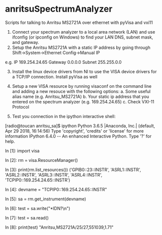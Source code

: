 # anritsuSpectrumAnalyzer
Scripts for talking to Anritsu MS2721A over ethernet with pyVisa and vxi11

1. Connect your spectrum analyzer to a local area network (LAN) and use ifconfig (or ipconfig on Windows) to find your LAN DNS, subnet mask, and gateway. 
2. Setup the Anritsu MS2721A with a static IP address by going through Shift->System->Ethernet Config->Manual IP

e.g. IP   169.254.24.65
  Gateway 0.0.0.0
  Subnet  255.255.0.0
  
3. Install the linux device drivers from NI to use the VISA device drivers for a TCP/IP connection. Install pyVisa as well

4. Setup a new VISA resource by running visaconf on the command line and adding a new resouce with the following options:
  a. Some useful alias name (e.g. Anritsu_MS2721A)
  b. Your static ip address that you entered on the spectrum analyzer (e.g. 169.254.24.65)
  c. Check VXI-11 Protocol
  
5. Test you connection in the ipython interactive shell:

 [radio@toucan anritsu_sa]$ ipython
Python 3.6.5 |Anaconda, Inc.| (default, Apr 29 2018, 16:14:56) 
Type 'copyright', 'credits' or 'license' for more information
IPython 6.4.0 -- An enhanced Interactive Python. Type '?' for help.

In [1]: import visa

In [2]: rm = visa.ResourceManager()

In [3]: print(rm.list_resources())
('GPIB0::23::INSTR', 'ASRL1::INSTR', 'ASRL2::INSTR', 'ASRL3::INSTR', 'ASRL4::INSTR', 'TCPIP0::169.254.24.65::INSTR')

In [4]: devname = "TCPIP0::169.254.24.65::INSTR"

In [5]: sa = rm.get_instrument(devname)

In [6]: test = sa.write("*IDN?\n")

In [7]: test = sa.read()

In [8]: print(test)
"Anritsu,MS2721A/25/27,551039,1.71"
